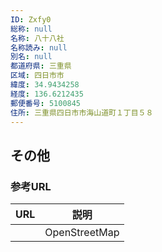 ```yaml
---
ID: Zxfy0
総称: null
名称: 八十八社
名称読み: null
別名: null
都道府県: 三重県
区域: 四日市市
緯度: 34.9434258
経度: 136.6212435
郵便番号: 5100845
住所: 三重県四日市市海山道町１丁目５８
---
```


## その他

### 参考URL

| URL | 説明          |
| --- | ------------- |
|     | OpenStreetMap |
